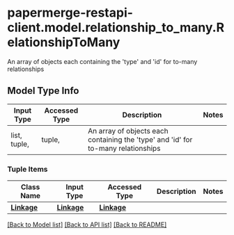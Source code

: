 # papermerge-restapi-client.model.relationship_to_many.RelationshipToMany

An array of objects each containing the 'type' and 'id' for to-many relationships

## Model Type Info
Input Type | Accessed Type | Description | Notes
------------ | ------------- | ------------- | -------------
list, tuple,  | tuple,  | An array of objects each containing the &#x27;type&#x27; and &#x27;id&#x27; for to-many relationships | 

### Tuple Items
Class Name | Input Type | Accessed Type | Description | Notes
------------- | ------------- | ------------- | ------------- | -------------
[**Linkage**](Linkage.md) | [**Linkage**](Linkage.md) | [**Linkage**](Linkage.md) |  | 

[[Back to Model list]](../../README.md#documentation-for-models) [[Back to API list]](../../README.md#documentation-for-api-endpoints) [[Back to README]](../../README.md)

